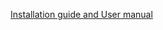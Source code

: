 [Installation guide and User manual](https://github.com/refineddata/moodle-local_refinedservices/blob/master/README.md)